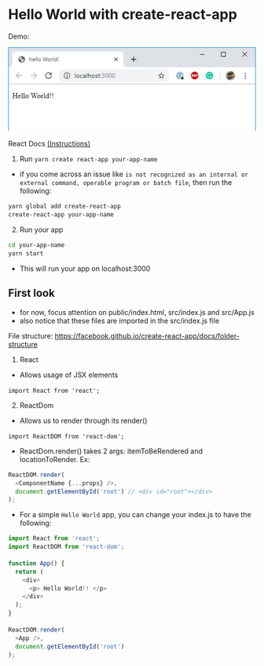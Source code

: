 # Hello World with create-react-app

Demo:

![Hello World with yarn](./hello-world-with-yarn.PNG)

React Docs [(Instructions)](https://github.com/facebook/create-react-app)

1. Run `yarn create react-app your-app-name`

- if you come across an issue like `is not recognized as an internal or external command, operable program or batch file`, then run the following:

```sh
yarn global add create-react-app
create-react-app your-app-name
```

2. Run your app

```sh
cd your-app-name
yarn start
```

- This will run your app on localhost:3000

## First look

- for now, focus attention on public/index.html, src/index.js and src/App.js
- also notice that these files are imported in the src/index.js file

File structure: https://facebook.github.io/create-react-app/docs/folder-structure

1. React

- Allows usage of JSX elements

`import React from 'react';`

2. ReactDom

- Allows us to render through its render()

`import ReactDOM from 'react-dom';`

- ReactDom.render() takes 2 args: itemToBeRendered and locationToRender. Ex:

```js
ReactDOM.render(
  <ComponentName {...props} />,
  document.getElementById('root') // <div id="root"></div>
);
```

- For a simple `Hello World` app, you can change your index.js to have the following:

```js
import React from 'react';
import ReactDOM from 'react-dom';

function App() {
  return (
    <div>
      <p> Hello World!! </p>
    </div>
  );
}

ReactDOM.render(
  <App />,
  document.getElementById('root')
);
```
